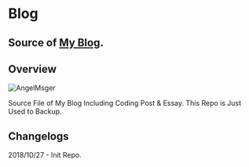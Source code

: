 # Blog
Source of [My Blog](https://blog.angelmsger.com).
---

## Overview
![AngelMsger](https://blog.angelmsger.com/img/logo.png)

Source File of My Blog Including Coding Post & Essay. This Repo is Just Used to Backup.

## Changelogs
2018/10/27 - Init Repo.
